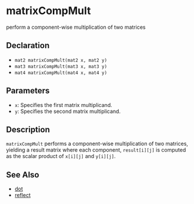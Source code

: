 # matrixCompMult

perform a component-wise multiplication of two matrices

## Declaration
- ``mat2 matrixCompMult(mat2 x, mat2 y)``
- ``mat3 matrixCompMult(mat3 x, mat3 y)``
- ``mat4 matrixCompMult(mat4 x, mat4 y)``
## Parameters
- ``x``:  Specifies the first matrix multiplicand.
- ``y``:  Specifies the second matrix multiplicand.
## Description
`matrixCompMult` performs a component-wise multiplication of two matrices, yielding a result matrix where each component, `result[i][j]` is computed as the scalar product of ``x[i][j]`` and ``y[i][j]``.
## See Also
- [dot](./dot)
- [reflect](./reflect)